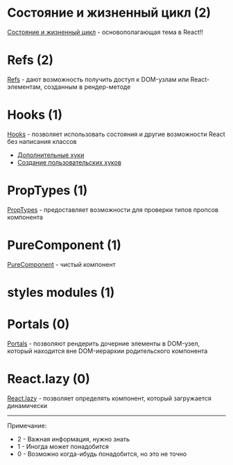 # Состояние и жизненный цикл (2)

[Состояние и жизненный цикл](https://ru.reactjs.org/docs/state-and-lifecycle.html) - основополагающая тема в React!! 


# Refs (2)

[Refs](https://ru.reactjs.org/docs/refs-and-the-dom.html) - дают возможность получить доступ к DOM-узлам или React-элементам, созданным в рендер-методе

# Hooks (1)

[Hooks](https://ru.reactjs.org/docs/hooks-intro.html) - позволяет использовать состояния и другие возможности React без написания классов

- [Дополнительные хуки](https://ru.reactjs.org/docs/hooks-custom.html)
- [Создание пользовательских хуков](https://ru.reactjs.org/docs/hooks-custom.html)

# PropTypes (1)

[PropTypes](https://ru.reactjs.org/docs/typechecking-with-proptypes.html) - предоставляет возможности для проверки типов пропсов компонента

# PureComponent (1)

[PureComponent](https://ru.reactjs.org/docs/react-api.html#reactpurecomponent) - чистый компонент

# styles modules (1)

# Portals (0)

[Portals](https://ru.reactjs.org/docs/portals.html) - позволяют рендерить дочерние элементы в DOM-узел, который находится вне DOM-иерархии родительского компонента

# React.lazy (0)

[React.lazy](https://ru.reactjs.org/docs/react-api.html#reactlazy) - позволяет определять компонент, который загружается динамически

---

Примечание:
- 2 - Важная информация, нужно знать
- 1 - Иногда может понадобится
- 0 - Возможно когда-ибудь понадобится, но это не точно

